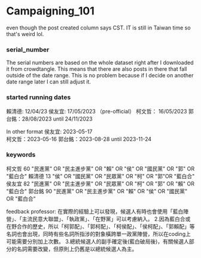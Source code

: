 # Campaigning_101

even though the post created column says CST. IT is still in Taiwan time so that's weird lol.

### serial_number
The serial numbers are based on the whole dataset right after I downloaded it from crowdtangle. This means that there are also posts in there that fall outside of the date range. This is no problem because if I decide on another date range later I can still adjust it. 

### started running dates 
賴清德: 12/04/23
侯友宜: 17/05/2023 （pre-official）
柯文哲： 16/05/2023
郭台銘：28/08/2023 until 24/11/2023

In other format
侯友宜: 2023-05-17         
柯文哲：2023-05-16 
郭台銘：2023-08-28  until 2023-11-24 

### keywords

柯文哲	60	"民進黨" OR "民主進步黨" OR "賴" OR "侯" OR "國民黨" OR "郭" OR "藍白合"
賴清德	13	"侯" OR "國民黨" OR "民眾黨" OR "柯" OR "郭"OR "藍白合"
侯友宜	82	"民進黨" OR "民主進步黨" OR "民眾黨" OR "柯" OR "郭" OR "賴" OR "藍白合"
郭台銘	90	"民進黨" OR "民主進步黨" OR "賴" OR "侯" OR "國民黨" OR "藍白合"

feedback professor: 在實際的經驗上可以發現，候選人有時也會使用「藍白陣營」、「主流民意大聯盟」、「執政黨」、「在野黨」可以考慮納入。
2.因為藍白合或在野合作的歷史，所以「柯郭配」、「郭柯配」、「柯侯配」、「侯柯配」、「郭賴配」等名詞也會出現，同時有些名詞所指涉的對象橫跨單一政黨陣營，所以在coding上可能需要分別加上次數。
3.總統候選人的副手確定後(藍白破局後)，有關候選人部分的名詞需要改變，但原則上仍舊是以總統候選人為主。




